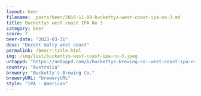 ```yaml
---
layout: beer
filename: _posts/beer/2016-11-09-buckettys-west-coast-ipa-no-3.md
title: Buckettys west coast IPA No 3
category: beer
score: 7
beer-date: "2023-03-31"
desc: "Decent malty west coast"
permalink: /beer/:title.html
img: /img/list/buckettys-west-coast-ipa-no-3.jpeg
untappd: "https://untappd.com/b/buckettys-brewing-co--west-coast-ipa-no-3/5099408"
country: "Australia"
brewery: "Bucketty's Brewing Co."
breweryURL: "breweryURL"
style: "IPA - American"
---
```

